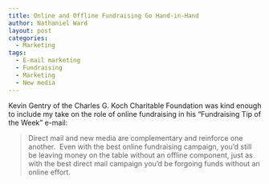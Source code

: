 ```yaml
---
title: Online and Offline Fundraising Go Hand-in-Hand
author: Nathaniel Ward
layout: post
categories:
  - Marketing
tags:
  - E-mail marketing
  - Fundraising
  - Marketing
  - New media
---
```

Kevin Gentry of the Charles G. Koch Charitable Foundation was kind enough to include my take on the role of online fundraising in his “Fundraising Tip of the Week” e-mail:

> Direct mail and new media are complementary and reinforce one another.  Even with the best online fundraising campaign, you’d still be leaving money on the table without an offline component, just as with the best direct mail campaign you’d be forgoing funds without an online effort.